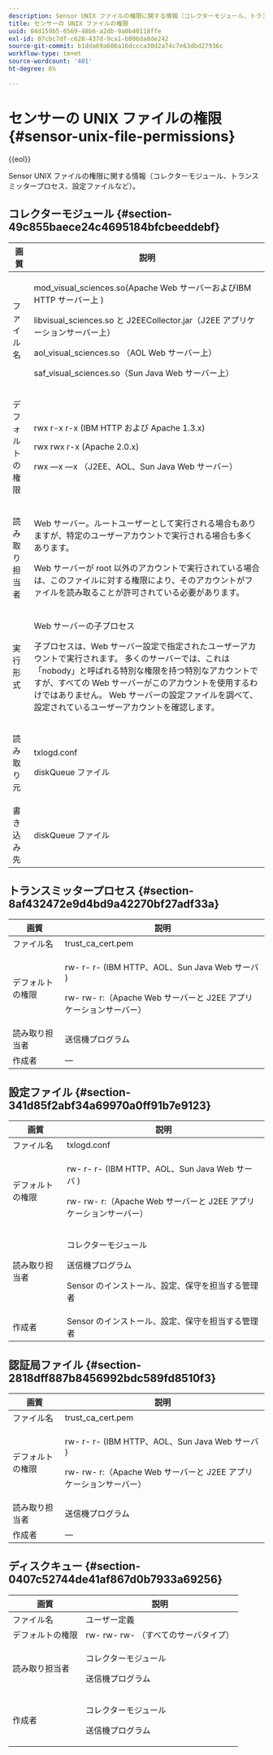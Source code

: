 ```yaml
---
description: Sensor UNIX ファイルの権限に関する情報（コレクターモジュール、トランスミッタープロセス、設定ファイルなど）。
title: センサーの UNIX ファイルの権限
uuid: 04d159b5-6569-48b6-a2db-9a0b40118ffe
exl-id: 07cbc7df-c628-437d-9ca1-b006da8de242
source-git-commit: b1dda69a606a16dccca30d2a74c7e63dbd27936c
workflow-type: tm+mt
source-wordcount: '401'
ht-degree: 6%

---
```


# センサーの UNIX ファイルの権限{#sensor-unix-file-permissions}

{{eol}}

Sensor UNIX ファイルの権限に関する情報（コレクターモジュール、トランスミッタープロセス、設定ファイルなど）。

## コレクターモジュール {#section-49c855baece24c4695184bfcbeeddebf}

<table id="table_0B972ABD2A5342CA8A6FE80EB666298A"> 
 <thead> 
  <tr> 
   <th colname="col1" class="entry"> 画質 </th> 
   <th colname="col2" class="entry"> 説明 </th> 
  </tr>
 </thead>
 <tbody> 
  <tr> 
   <td colname="col1"> <p>ファイル名 </p> </td> 
   <td colname="col2"> <p>mod_visual_sciences.so(Apache Web サーバーおよびIBM HTTP サーバー上 ) </p> <p>libvisual_sciences.so と J2EECollector.jar（J2EE アプリケーションサーバー上） </p> <p>aol_visual_sciences.so （AOL Web サーバー上） </p> <p>saf_visual_sciences.so（Sun Java Web サーバー上） </p> </td> 
  </tr> 
  <tr> 
   <td colname="col1"> <p>デフォルトの権限 </p> </td> 
   <td colname="col2"> <p>rwx r-x r-x (IBM HTTP および Apache 1.3.x) </p> <p>rwx rwx r-x (Apache 2.0.x) </p> <p>rwx —x —x （J2EE、AOL、Sun Java Web サーバー） </p> </td> 
  </tr> 
  <tr> 
   <td colname="col1"> <p>読み取り担当者 </p> </td> 
   <td colname="col2"> <p>Web サーバー。ルートユーザーとして実行される場合もありますが、特定のユーザーアカウントで実行される場合も多くあります。 </p> <p>Web サーバーが root 以外のアカウントで実行されている場合は、このファイルに対する権限により、そのアカウントがファイルを読み取ることが許可されている必要があります。 </p> </td> 
  </tr> 
  <tr> 
   <td colname="col1"> <p>実行形式 </p> </td> 
   <td colname="col2"> <p>Web サーバーの子プロセス </p> <p>子プロセスは、Web サーバー設定で指定されたユーザーアカウントで実行されます。 多くのサーバーでは、これは「nobody」と呼ばれる特別な権限を持つ特別なアカウントですが、すべての Web サーバーがこのアカウントを使用するわけではありません。 Web サーバーの設定ファイルを調べて、設定されているユーザーアカウントを確認します。 </p> </td> 
  </tr> 
  <tr> 
   <td colname="col1"> <p>読み取り元 </p> </td> 
   <td colname="col2"> <p>txlogd.conf </p> <p>diskQueue ファイル </p> </td> 
  </tr> 
  <tr> 
   <td colname="col1"> 書き込み先 </td> 
   <td colname="col2"> diskQueue ファイル </td> 
  </tr> 
 </tbody> 
</table>

## トランスミッタープロセス {#section-8af432472e9d4bd9a42270bf27adf33a}

<table id="table_3028CC9640D54016BD8CA7F9CAA34280"> 
 <thead> 
  <tr> 
   <th colname="col1" class="entry"> 画質 </th> 
   <th colname="col2" class="entry"> 説明 </th> 
  </tr>
 </thead>
 <tbody> 
  <tr> 
   <td colname="col1"> ファイル名 </td> 
   <td colname="col2"> trust_ca_cert.pem </td> 
  </tr> 
  <tr> 
   <td colname="col1"> <p>デフォルトの権限 </p> </td> 
   <td colname="col2"> <p>rw- r- r- (IBM HTTP、AOL、Sun Java Web サーバ ) </p> <p>rw- rw- r:（Apache Web サーバーと J2EE アプリケーションサーバー） </p> </td> 
  </tr> 
  <tr> 
   <td colname="col1"> 読み取り担当者 </td> 
   <td colname="col2"> 送信機プログラム </td> 
  </tr> 
  <tr> 
   <td colname="col1"> 作成者 </td> 
   <td colname="col2"> — </td> 
  </tr> 
 </tbody> 
</table>

## 設定ファイル {#section-341d85f2abf34a69970a0ff91b7e9123}

<table id="table_79AC614F5435443CB3CFB457B8375704"> 
 <thead> 
  <tr> 
   <th colname="col1" class="entry"> 画質 </th> 
   <th colname="col2" class="entry"> 説明 </th> 
  </tr>
 </thead>
 <tbody> 
  <tr> 
   <td colname="col1"> ファイル名 </td> 
   <td colname="col2"> txlogd.conf </td> 
  </tr> 
  <tr> 
   <td colname="col1"> <p>デフォルトの権限 </p> </td> 
   <td colname="col2"> <p>rw- r- r- (IBM HTTP、AOL、Sun Java Web サーバ ) </p> <p>rw- rw- r:（Apache Web サーバーと J2EE アプリケーションサーバー） </p> </td> 
  </tr> 
  <tr> 
   <td colname="col1"> 読み取り担当者 </td> 
   <td colname="col2"> <p>コレクターモジュール </p> <p>送信機プログラム </p> <p>Sensor のインストール、設定、保守を担当する管理者 </p> </td> 
  </tr> 
  <tr> 
   <td colname="col1"> 作成者 </td> 
   <td colname="col2"> Sensor のインストール、設定、保守を担当する管理者 </td> 
  </tr> 
 </tbody> 
</table>

## 認証局ファイル {#section-2818dff887b8456992bdc589fd8510f3}

<table id="table_ED8BEEEFA91245C3A6645D27B148A5A7"> 
 <thead> 
  <tr> 
   <th colname="col1" class="entry"> 画質 </th> 
   <th colname="col2" class="entry"> 説明 </th> 
  </tr>
 </thead>
 <tbody> 
  <tr> 
   <td colname="col1"> ファイル名 </td> 
   <td colname="col2"> trust_ca_cert.pem </td> 
  </tr> 
  <tr> 
   <td colname="col1"> <p>デフォルトの権限 </p> </td> 
   <td colname="col2"> <p>rw- r- r- (IBM HTTP、AOL、Sun Java Web サーバ ) </p> <p>rw- rw- r:（Apache Web サーバーと J2EE アプリケーションサーバー） </p> </td> 
  </tr> 
  <tr> 
   <td colname="col1"> 読み取り担当者 </td> 
   <td colname="col2"> 送信機プログラム </td> 
  </tr> 
  <tr> 
   <td colname="col1"> 作成者 </td> 
   <td colname="col2"> — </td> 
  </tr> 
 </tbody> 
</table>

## ディスクキュー {#section-0407c52744de41af867d0b7933a69256}

<table id="table_35DB32228E7443FF90BE24AB14CBE54B"> 
 <thead> 
  <tr> 
   <th colname="col1" class="entry"> 画質 </th> 
   <th colname="col2" class="entry"> 説明 </th> 
  </tr>
 </thead>
 <tbody> 
  <tr> 
   <td colname="col1"> ファイル名 </td> 
   <td colname="col2"> ユーザー定義 </td> 
  </tr> 
  <tr> 
   <td colname="col1"> デフォルトの権限 </td> 
   <td colname="col2"> rw- rw- rw- （すべてのサーバタイプ） </td> 
  </tr> 
  <tr> 
   <td colname="col1"> <p>読み取り担当者 </p> </td> 
   <td colname="col2"> <p>コレクターモジュール </p> <p>送信機プログラム </p> </td> 
  </tr> 
  <tr> 
   <td colname="col1"> <p>作成者 </p> </td> 
   <td colname="col2"> <p>コレクターモジュール </p> <p>送信機プログラム </p> </td> 
  </tr> 
 </tbody> 
</table>
